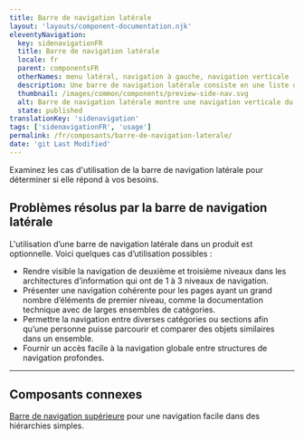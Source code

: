 ```yaml
---
title: Barre de navigation latérale
layout: 'layouts/component-documentation.njk'
eleventyNavigation:
  key: sidenavigationFR
  title: Barre de navigation latérale
  locale: fr
  parent: componentsFR
  otherNames: menu latéral, navigation à gauche, navigation verticale
  description: Une barre de navigation latérale consiste en une liste de liens de navigation située du côté gauche de l'écran.
  thumbnail: /images/common/components/preview-side-nav.svg
  alt: Barre de navigation latérale montre une navigation verticale du site avec des cases grises les unes au-dessus des autres, l'avant-dernière surlignée en bleu pour montrer la sélection.
  state: published
translationKey: 'sidenavigation'
tags: ['sidenavigationFR', 'usage']
permalink: /fr/composants/barre-de-navigation-laterale/
date: 'git Last Modified'
---
```


Examinez les cas d'utilisation de la barre de navigation latérale pour déterminer si elle répond à vos besoins.

## Problèmes résolus par la barre de navigation latérale

L'utilisation d’une barre de navigation latérale dans un produit est optionnelle. Voici quelques cas d’utilisation possibles :  

- Rendre visible la navigation de deuxième et troisième niveaux dans les architectures d’information qui ont de 1 à 3 niveaux de navigation.
- Présenter une navigation cohérente pour les pages ayant un grand nombre d’éléments de premier niveau, comme la documentation technique avec de larges ensembles de catégories.  
- Permettre la navigation entre diverses catégories ou sections afin qu’une personne puisse parcourir et comparer des objets similaires dans un ensemble.  
- Fournir un accès facile à la navigation globale entre structures de navigation profondes.

<hr/>

## Composants connexes

<a href="{{ links.topNav }}">Barre de navigation supérieure</a> pour une navigation facile dans des hiérarchies simples.
